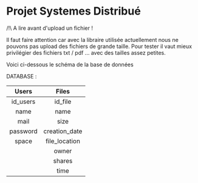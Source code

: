# Projet Systemes Distribué

/!\ A lire avant d'upload un fichier !

Il faut faire attention car avec la libraire utilisée actuellement nous ne pouvons pas upload des fichiers de grande taille.
Pour tester il vaut mieux privilégier des fichiers txt / pdf ... avec des tailles assez petites.

Voici ci-dessous le schéma de la base de données

DATABASE :

| **Users** |   **Files**   |
|:---------:|:-------------:|
| id_users  | id_file       |
| name      | name          |
| mail      | size          |
| password  | creation_date |
| space     | file_location |
|           | owner         |
|           | shares        |
|           | time          |
